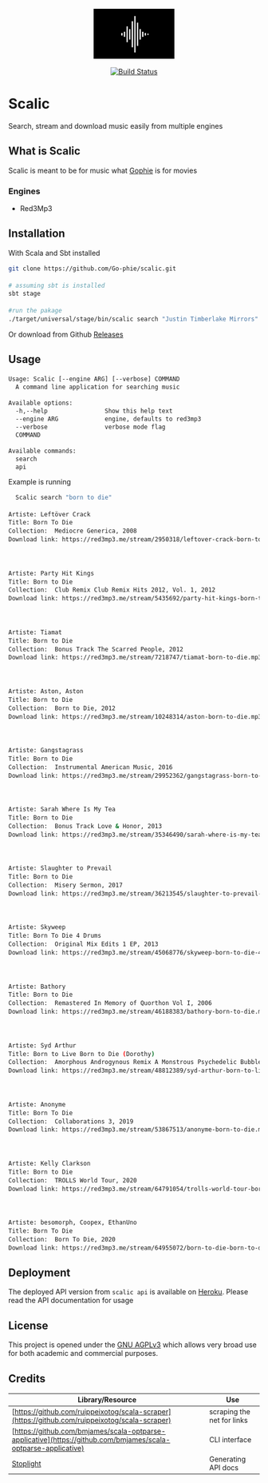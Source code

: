 <p align="center"><img src="assets/logo.gif" alt="scalic" height="100px"></p>

<div align="center">
  <a href="https://travis-ci.com/go-phie/scalic">
    <img src="https://travis-ci.com/go-phie/scalic.svg?branch=master" alt="Build Status">
  </a>
</div>

# Scalic

Search, stream and download music easily from multiple engines

## What is Scalic

Scalic is meant to be for music what <a href="https://github.com/go-phie/gophie">Gophie</a> is for movies

### Engines

- Red3Mp3


## Installation
With Scala and Sbt installed

```bash
git clone https://github.com/Go-phie/scalic.git

# assuming sbt is installed
sbt stage

#run the pakage
./target/universal/stage/bin/scalic search "Justin Timberlake Mirrors"

```
Or download from Github [Releases](https://github.com/go-phie/scalic/releases)

## Usage

```
Usage: Scalic [--engine ARG] [--verbose] COMMAND
  A command line application for searching music

Available options:
  -h,--help                Show this help text
  --engine ARG             engine, defaults to red3mp3
  --verbose                verbose mode flag
  COMMAND                  

Available commands:
  search                   
  api  
```

Example is running 

```bash
  Scalic search "born to die"

Artiste: Leftöver Crack
Title: Born To Die
Collection:  Mediocre Generica, 2008
Download link: https://red3mp3.me/stream/2950318/leftover-crack-born-to-die.mp3



Artiste: Party Hit Kings
Title: Born to Die
Collection:  Club Remix Club Remix Hits 2012, Vol. 1, 2012
Download link: https://red3mp3.me/stream/5435692/party-hit-kings-born-to-die.mp3



Artiste: Tiamat
Title: Born to Die
Collection:  Bonus Track The Scarred People, 2012
Download link: https://red3mp3.me/stream/7218747/tiamat-born-to-die.mp3



Artiste: Aston, Aston
Title: Born to Die
Collection:  Born to Die, 2012
Download link: https://red3mp3.me/stream/10248314/aston-born-to-die.mp3



Artiste: Gangstagrass
Title: Born to Die
Collection:  Instrumental American Music, 2016
Download link: https://red3mp3.me/stream/29952362/gangstagrass-born-to-die.mp3



Artiste: Sarah Where Is My Tea
Title: Born to Die
Collection:  Bonus Track Love & Honor, 2013
Download link: https://red3mp3.me/stream/35346490/sarah-where-is-my-tea-born-to-die.mp3



Artiste: Slaughter to Prevail
Title: Born to Die
Collection:  Misery Sermon, 2017
Download link: https://red3mp3.me/stream/36213545/slaughter-to-prevail-born-to-die.mp3



Artiste: Skyweep
Title: Born To Die 4 Drums
Collection:  Original Mix Edits 1 EP, 2013
Download link: https://red3mp3.me/stream/45068776/skyweep-born-to-die-4-drums.mp3



Artiste: Bathory
Title: Born to Die
Collection:  Remastered In Memory of Quorthon Vol I, 2006
Download link: https://red3mp3.me/stream/46188383/bathory-born-to-die.mp3



Artiste: Syd Arthur
Title: Born to Live Born to Die (Dorothy)
Collection:  Amorphous Androgynous Remix A Monstrous Psychedelic Bubble, 2014
Download link: https://red3mp3.me/stream/48812389/syd-arthur-born-to-live-born-to-die-dorothy.mp3



Artiste: Anonyme
Title: Born To Die
Collection:  Collaborations 3, 2019
Download link: https://red3mp3.me/stream/53867513/anonyme-born-to-die.mp3



Artiste: Kelly Clarkson
Title: Born to Die
Collection:  TROLLS World Tour, 2020
Download link: https://red3mp3.me/stream/64791054/trolls-world-tour-born-to-die.mp3



Artiste: besomorph, Coopex, EthanUno
Title: Born To Die
Collection:  Born To Die, 2020
Download link: https://red3mp3.me/stream/64955072/born-to-die-born-to-die.mp3
```

## Deployment

The deployed API version from `scalic api` is available on [Heroku](https://scalic.herokuapp.com). Please read the API documentation for usage

## License

This project is opened under the [GNU AGPLv3](https://github.com/go-phie/scalic/blob/master/LICENSE) which allows very broad use for both academic and commercial purposes.


## Credits
Library/Resource | Use
------- | -----
[https://github.com/ruippeixotog/scala-scraper](https://github.com/ruippeixotog/scala-scraper) | scraping the net for links
[https://github.com/bmjames/scala-optparse-applicative](https://github.com/bmjames/scala-optparse-applicative) | CLI interface
[Stoplight](https://stoplight.io) | Generating API docs
